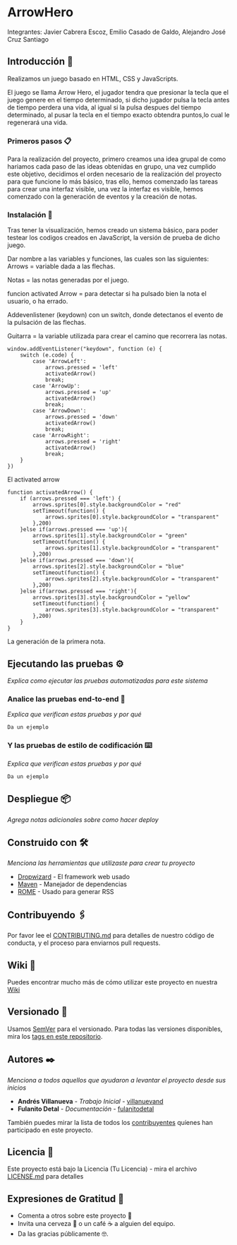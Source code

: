 # ArrowHero
Integrantes: Javier Cabrera Escoz, Emilio Casado de Galdo, Alejandro José Cruz Santiago





## Introducción 🚀
Realizamos un juego basado en HTML, CSS y JavaScripts.

El juego se llama  Arrow Hero, el jugador tendra que presionar la tecla que el juego genere en el tiempo determinado, si dicho jugador pulsa la tecla antes de tiempo perdera una vida, al igual si la pulsa despues del tiempo determinado, al pusar la tecla en el tiempo exacto obtendra puntos,lo cual le regenerará una vida.

### Primeros pasos 📋

Para la realización del proyecto, primero creamos una idea grupal de como hariamos cada paso de las ideas obtenidas en grupo, una vez cumplido este objetivo, decidimos el orden necesario de la realización del proyecto para que funcione lo más básico, tras ello, hemos comenzado las tareas para crear una interfaz visible,  una vez la interfaz es visible, hemos comenzado con la generación de eventos y la creación de notas.

### Instalación 🔧

Tras tener la visualización, hemos creado un sistema básico, para poder testear los codigos creados en JavaScript, la versión de prueba de dicho juego.

Dar nombre a las variables y funciones, las cuales son las siguientes:
Arrows = variable dada a las flechas.

Notas = las notas generadas por el juego.

funcion activated Arrow = para detectar si ha pulsado bien la nota el usuario, o ha errado.

Addevenlistener (keydown) con un switch, donde detectanos el evento de la pulsación de las flechas.

Guitarra = la variable utilizada para crear el camino que recorrera las notas.


```
window.addEventListener("keydown", function (e) {
    switch (e.code) {
        case 'ArrowLeft':
            arrows.pressed = 'left'
            activatedArrow()
            break;
        case 'ArrowUp':
            arrows.pressed = 'up'
            activatedArrow()
            break;
        case 'ArrowDown':
            arrows.pressed = 'down'
            activatedArrow()
            break;
        case 'ArrowRight':
            arrows.pressed = 'right'
            activatedArrow()
            break;
    }
})
```
El activated arrow

```
function activatedArrow() {
    if (arrows.pressed === 'left') {
        arrows.sprites[0].style.backgroundColor = "red"
        setTimeout(function() {
            arrows.sprites[0].style.backgroundColor = "transparent"
        },200)
    }else if(arrows.pressed === 'up'){
        arrows.sprites[1].style.backgroundColor = "green"
        setTimeout(function() {
            arrows.sprites[1].style.backgroundColor = "transparent"
        },200)
    }else if(arrows.pressed === 'down'){
        arrows.sprites[2].style.backgroundColor = "blue"
        setTimeout(function() {
            arrows.sprites[2].style.backgroundColor = "transparent"
        },200)
    }else if(arrows.pressed === 'right'){
        arrows.sprites[3].style.backgroundColor = "yellow"
        setTimeout(function() {
            arrows.sprites[3].style.backgroundColor = "transparent"
        },200)
    }
}
```

La generación de la primera nota.

## Ejecutando las pruebas ⚙️

_Explica como ejecutar las pruebas automatizadas para este sistema_

### Analice las pruebas end-to-end 🔩

_Explica que verifican estas pruebas y por qué_

```
Da un ejemplo
```

### Y las pruebas de estilo de codificación ⌨️

_Explica que verifican estas pruebas y por qué_

```
Da un ejemplo
```

## Despliegue 📦

_Agrega notas adicionales sobre como hacer deploy_

## Construido con 🛠️

_Menciona las herramientas que utilizaste para crear tu proyecto_

* [Dropwizard](http://www.dropwizard.io/1.0.2/docs/) - El framework web usado
* [Maven](https://maven.apache.org/) - Manejador de dependencias
* [ROME](https://rometools.github.io/rome/) - Usado para generar RSS

## Contribuyendo 🖇️

Por favor lee el [CONTRIBUTING.md](https://gist.github.com/villanuevand/xxxxxx) para detalles de nuestro código de conducta, y el proceso para enviarnos pull requests.

## Wiki 📖

Puedes encontrar mucho más de cómo utilizar este proyecto en nuestra [Wiki](https://github.com/tu/proyecto/wiki)

## Versionado 📌

Usamos [SemVer](http://semver.org/) para el versionado. Para todas las versiones disponibles, mira los [tags en este repositorio](https://github.com/tu/proyecto/tags).

## Autores ✒️

_Menciona a todos aquellos que ayudaron a levantar el proyecto desde sus inicios_

* **Andrés Villanueva** - *Trabajo Inicial* - [villanuevand](https://github.com/villanuevand)
* **Fulanito Detal** - *Documentación* - [fulanitodetal](#fulanito-de-tal)

También puedes mirar la lista de todos los [contribuyentes](https://github.com/your/project/contributors) quíenes han participado en este proyecto. 

## Licencia 📄

Este proyecto está bajo la Licencia (Tu Licencia) - mira el archivo [LICENSE.md](LICENSE.md) para detalles

## Expresiones de Gratitud 🎁

* Comenta a otros sobre este proyecto 📢
* Invita una cerveza 🍺 o un café ☕ a alguien del equipo. 
* Da las gracias públicamente 🤓.
